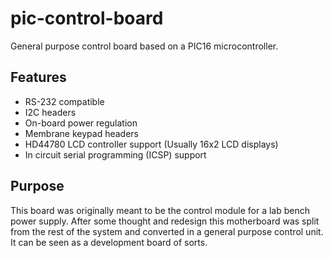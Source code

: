 # pic-control-board

General purpose control board based on a PIC16 microcontroller.

## Features
- RS-232 compatible
- I2C headers
- On-board power regulation
- Membrane keypad headers
- HD44780 LCD controller support (Usually 16x2 LCD displays)
- In circuit serial programming (ICSP) support

## Purpose
This board was originally meant to be the control module for a lab bench power supply.
After some thought and redesign this motherboard was split from the rest of the system and converted in a general purpose
control unit. It can be seen as a development board of sorts.
